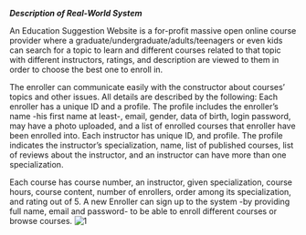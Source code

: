 ***Description of Real-World System***


An Education Suggestion Website is a for-profit massive open online course provider where a graduate/undergraduate/adults/teenagers or even kids can search for a topic to learn and different courses related to that topic with different instructors, ratings, and description are
viewed to them in order to choose the best one to enroll in. 

The enroller can communicate easily with the constructor about courses’ topics and other issues. All details are described by the following:
Each enroller has a unique ID and a profile. The profile includes the enroller’s name -his first name at least-, email, gender, data of birth, login password, may have a photo uploaded, and a list of enrolled
courses that enroller have been enrolled into. Each instructor has unique ID, and profile. The profile indicates the instructor’s specialization, name, list of published courses, list of reviews about the instructor, and an instructor can have more than one specialization.

Each course has course number, an instructor, given specialization, course hours, course content, number of enrollers, order among its specialization, and rating out of 5.
A new Enroller can sign up to the system -by providing full name, email and password- to be able to enroll different courses or browse courses.
![1](https://github.com/user-attachments/assets/1dc9a0c5-aa59-4b98-b7f9-02ee8969758e)

